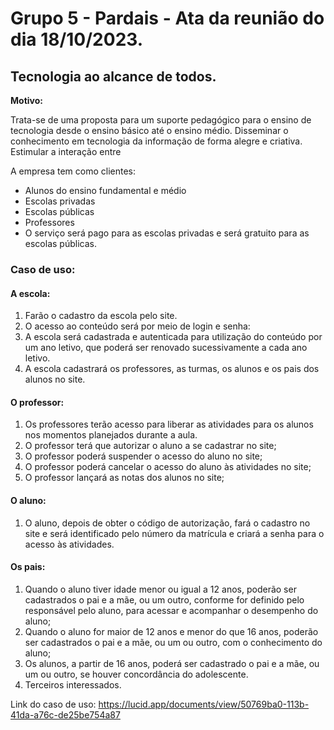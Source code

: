 # Grupo 5 - Pardais - Ata da reunião do dia 18/10/2023.

## Tecnologia ao alcance de todos.

**Motivo:**

Trata-se de uma proposta para um suporte pedagógico para o ensino de tecnologia desde o ensino básico até o ensino médio.
Disseminar o conhecimento em tecnologia da informação de forma alegre e criativa.
Estimular a interação entre 

A empresa tem como clientes:

* Alunos do ensino fundamental e médio
* Escolas privadas
* Escolas públicas 
* Professores
* O serviço será pago para as escolas privadas e será gratuito para as escolas públicas.
   
### Caso de uso:

#### A escola:

1. Farão o cadastro da escola pelo site.
1. O acesso ao conteúdo será por meio de login e senha:
1. A escola será cadastrada e autenticada para utilização do conteúdo por um ano letivo, que poderá ser renovado sucessivamente a cada ano letivo.
1. A escola cadastrará os professores, as turmas, os alunos e os pais dos alunos no site.

#### O professor:

1. Os professores terão acesso para liberar as atividades para os alunos nos momentos planejados durante a aula.
1. O professor terá que autorizar o aluno a se cadastrar no site;
1. O professor poderá suspender o acesso do aluno no site;
1. O professor poderá cancelar o acesso do aluno às atividades no site;
1. O professor lançará as notas dos alunos no site;

#### O aluno:

1.  O aluno, depois de obter o código de autorização, fará o cadastro no site e será identificado pelo número da matrícula e criará a senha para o acesso às atividades.

#### Os pais:

1.  Quando o aluno tiver idade menor ou igual a 12 anos, poderão ser cadastrados o pai e a mãe, ou um outro, conforme for definido pelo responsável pelo aluno, para acessar e acompanhar o desempenho do aluno;
1.  Quando o aluno for maior de 12 anos e menor do que 16 anos, poderão ser cadastrados o pai e a mãe, ou um ou outro, com o conhecimento do aluno;
1.  Os alunos, a partir de 16 anos, poderá ser cadastrado o pai e a mãe, ou um ou outro, se houver concordância do adolescente.
1.  Terceiros interessados.


Link do caso de uso:
https://lucid.app/documents/view/50769ba0-113b-41da-a76c-de25be754a87
